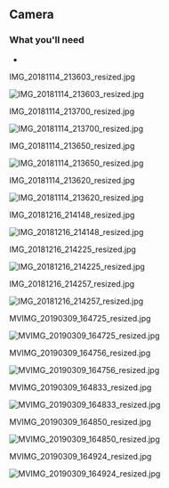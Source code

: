 ## Camera

### What you'll need
- 

IMG_20181114_213603_resized.jpg

![IMG_20181114_213603_resized.jpg](imgs_camera/IMG_20181114_213603_resized.jpg)

IMG_20181114_213700_resized.jpg

![IMG_20181114_213700_resized.jpg](imgs_camera/IMG_20181114_213700_resized.jpg)

IMG_20181114_213650_resized.jpg

![IMG_20181114_213650_resized.jpg](imgs_camera/IMG_20181114_213650_resized.jpg)

IMG_20181114_213620_resized.jpg

![IMG_20181114_213620_resized.jpg](imgs_camera/IMG_20181114_213620_resized.jpg)

IMG_20181216_214148_resized.jpg

![IMG_20181216_214148_resized.jpg](imgs_camera/IMG_20181216_214148_resized.jpg)

IMG_20181216_214225_resized.jpg

![IMG_20181216_214225_resized.jpg](imgs_camera/IMG_20181216_214225_resized.jpg)

IMG_20181216_214257_resized.jpg

![IMG_20181216_214257_resized.jpg](imgs_camera/IMG_20181216_214257_resized.jpg)

MVIMG_20190309_164725_resized.jpg

![MVIMG_20190309_164725_resized.jpg](imgs_camera/MVIMG_20190309_164725_resized.jpg)

MVIMG_20190309_164756_resized.jpg

![MVIMG_20190309_164756_resized.jpg](imgs_camera/MVIMG_20190309_164756_resized.jpg)

MVIMG_20190309_164833_resized.jpg

![MVIMG_20190309_164833_resized.jpg](imgs_camera/MVIMG_20190309_164833_resized.jpg)

MVIMG_20190309_164850_resized.jpg

![MVIMG_20190309_164850_resized.jpg](imgs_camera/MVIMG_20190309_164850_resized.jpg)

MVIMG_20190309_164924_resized.jpg

![MVIMG_20190309_164924_resized.jpg](imgs_camera/MVIMG_20190309_164924_resized.jpg)
